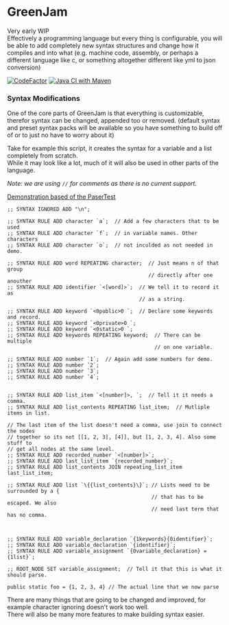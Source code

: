 # GreenJam
Very early WIP  
Effectively a programming language but every thing is configurable, you will be able to add completely new syntax structures and change how it compiles and into what (e.g. machine code, assembly, or perhaps a different language like c, or something
altogether different like yml to json conversion)

[![CodeFactor](https://www.codefactor.io/repository/github/greenjon902/greenjam/badge)](https://www.codefactor.io/repository/github/greenjon902/greenjam)
[![Java CI with Maven](https://github.com/GreenJon902/GreenJam/actions/workflows/maven.yml/badge.svg)](https://github.com/GreenJon902/GreenJam/actions/workflows/maven.yml)

### Syntax Modifications
One of the core parts of GreenJam is that everything is customizable, therefor syntax can be changed, appended too or removed. (default syntax and preset syntax packs will be available so you have something to build off of or to just no have to worry about it)

Take for example this script, it creates the syntax for a variable and a list completely from scratch.  
While it may look like a lot, much of it will also be used in other parts of the language.

_Note: we are using `//` for comments as there is no current support._  

[Demonstration based of the PaserTest](https://github.com/GreenJon902/GreenJam/blob/01245799fb8636733721342b2428fd67723e8d12/src/test/java/com/greenjon902/greenJam/parser/ParserTest.java#L11)
```
;; SYNTAX IGNORED ADD "\n";

;; SYNTAX RULE ADD character `a`;  // Add a few characters that to be used
;; SYNTAX RULE ADD character `f`;  // in variable names. Other characters
;; SYNTAX RULE ADD character `o`;  // not inculded as not needed in demo.

;; SYNTAX RULE ADD word REPEATING character;  // Just means n of that group 
                                              // directly after one anouther 
;; SYNTAX RULE ADD identifier `<[word]>`;  // We tell it to record it as
                                           // as a string.

;; SYNTAX RULE ADD keyword `<0public>0 `;  // Declare some keywords and record.
;; SYNTAX RULE ADD keyword `<0private>0 `;
;; SYNTAX RULE ADD keyword `<0static>0 `;
;; SYNTAX RULE ADD keywords REPEATING keyword;  // There can be multiple
                                                // on one variable.

;; SYNTAX RULE ADD number `1`;  // Again add some numbers for demo.
;; SYNTAX RULE ADD number `2`;
;; SYNTAX RULE ADD number `3`;
;; SYNTAX RULE ADD number `4`;


;; SYNTAX RULE ADD list_item `<[number]>, `;  // Tell it it needs a comma.
;; SYNTAX RULE ADD list_contents REPEATING list_item;  // Mutliple items in list.

// The last item of the list doesn't need a comma, use join to connect the nodes
// together so its not [[1, 2, 3], [4]], but [1, 2, 3, 4]. Also some stuff to
// get all nodes at the same level.
;; SYNTAX RULE ADD recorded_number `<[number]>`;
;; SYNTAX RULE ADD last_list_item `{recorded_number}`;
;; SYNTAX RULE ADD list_contents JOIN repeating_list_item last_list_item;

;; SYNTAX RULE ADD list `\{{list_contents}\}`; // Lists need to be surrounded by a { 
                                               // that has to be escaped. We also
                                               // need last term that has no comma.
                                                             
                                                             

;; SYNTAX RULE ADD variable_declaration `{1keywords}{0identifier}`;
;; SYNTAX RULE ADD variable_declaration `{identifier}`;
;; SYNTAX RULE ADD variable_assignment `{0variable_declaration} = {1list}`;

;; ROOT_NODE SET variable_assignment;  // Tell it that this is what it should parse.

public static foo = {1, 2, 3, 4} // The actual line that we now parse
```
There are many things that are going to be changed and improved, for example character ignoring doesn't work too well.  
There will also be many more features to make building syntax easier.
